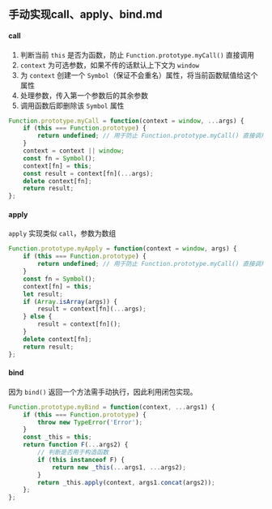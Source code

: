 
## 手动实现call、apply、bind.md

#### call

1. 判断当前 `this` 是否为函数，防止 `Function.prototype.myCall()` 直接调用
2. `context` 为可选参数，如果不传的话默认上下文为 `window`
3. 为 `context` 创建一个 `Symbol`（保证不会重名）属性，将当前函数赋值给这个属性
4. 处理参数，传入第一个参数后的其余参数
5. 调用函数后即删除该 `Symbol` 属性

```js
Function.prototype.myCall = function(context = window, ...args) {
    if (this === Function.prototype) {
        return undefined; // 用于防止 Function.prototype.myCall() 直接调用
    }
    context = context || window;
    const fn = Symbol();
    context[fn] = this;
    const result = context[fn](...args);
    delete context[fn];
    return result;
};
```

#### apply

`apply` 实现类似 `call`，参数为数组

```js
Function.prototype.myApply = function(context = window, args) {
    if (this === Function.prototype) {
        return undefined; // 用于防止 Function.prototype.myCall() 直接调用
    }
    const fn = Symbol();
    context[fn] = this;
    let result;
    if (Array.isArray(args)) {
        result = context[fn](...args);
    } else {
        result = context[fn]();
    }
    delete context[fn];
    return result;
};
```

#### bind

因为 `bind()` 返回一个方法需手动执行，因此利用闭包实现。

```js
Function.prototype.myBind = function(context, ...args1) {
    if (this === Function.prototype) {
        throw new TypeError('Error');
    }
    const _this = this;
    return function F(...args2) {
        // 判断是否用于构造函数
        if (this instanceof F) {
            return new _this(...args1, ...args2);
        }
        return _this.apply(context, args1.concat(args2));
    };
};
```